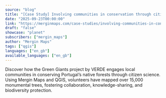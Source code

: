 ```yaml
---
source: "blog"
title: "[Case Study] Involving communities in conservation through citizen science"
date: "2025-09-23T00:00:00"
link: "https://merginmaps.com/case-studies/involving-communities-in-conservation-through-citizen-science?utm_source=qgis"
draft: "false"
showcase: "planet"
subscribers: ["mergin_maps"]
author: "Mergin Maps"
tags: ["qgis"]
languages: ["en_gb"]
available_languages: ["en_gb"]
---
```


Discover how the Green Giants project by VERDE engages local communities in conserving Portugal’s native forests through citizen science. Using Mergin Maps and QGIS, volunteers have mapped over 15,000 monumental trees, fostering collaboration, knowledge-sharing, and biodiversity protection.
